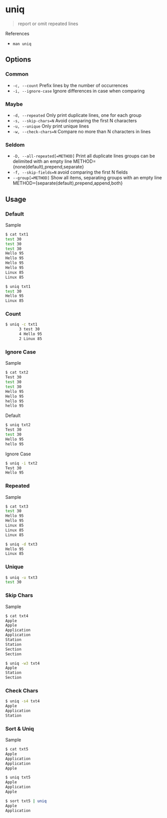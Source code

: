 # uniq

> report or omit repeated lines

References

- `man uniq`

## Options

### Common

- `-c, --count` Prefix lines by the number of occurrences
- `-i, --ignore-case` Ignore differences in case when comparing

### Maybe

- `-d, --repeated` Only print duplicate lines, one for each group
- `-s, --skip-chars=N` Avoid comparing the first N characters
- `-u, --unique` Only print unique lines
- `-w, --check-chars=N` Compare no more than N characters in lines

### Seldom

- `-D, --all-repeated[=METHOD]` Print all duplicate lines groups can be delimited with an empty line METHOD={none(default),prepend,separate}
- `-f, --skip-fields=N` avoid comparing the first N fields
- `--group[=METHOD]` Show all items, separating groups with an empty line METHOD={separate(default),prepend,append,both}

## Usage

### Default

Sample

```bash
$ cat txt1
test 30
test 30
test 30
Hello 95
Hello 95
Hello 95
Hello 95
Linux 85
Linux 85
```

```bash
$ uniq txt1
test 30
Hello 95
Linux 85
```

### Count

```bash
$ uniq -c txt1
      3 test 30
      4 Hello 95
      2 Linux 85
```

### Ignore Case

Sample

```bash
$ cat txt2
Test 30
test 30
test 30
Hello 95
Hello 95
hello 95
hello 95
```

Default

```bash
$ uniq txt2
Test 30
test 30
Hello 95
hello 95
```

Ignore Case

```bash
$ uniq -i txt2
Test 30
Hello 95
```

### Repeated

Sample

```bash
$ cat txt3
test 30
Hello 95
Hello 95
Linux 85
Linux 85
Linux 85
```

```bash
$ uniq -d txt3
Hello 95
Linux 85
```

### Unique

```bash
$ uniq -u txt3
test 30
```

### Skip Chars

Sample

```bash
$ cat txt4
Apple
Apple
Application
Application
Station
Station
Section
Section
```

```bash
$ uniq -w3 txt4
Apple
Station
Section
```

### Check Chars

```bash
$ uniq -s4 txt4
Apple
Application
Station
```

### Sort & Uniq

Sample

```bash
$ cat txt5
Apple
Application
Application
Apple
```

```bash
$ uniq txt5
Apple
Application
Apple
```

```bash
$ sort txt5 | uniq
Apple
Application
```
